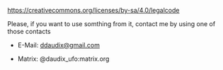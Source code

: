https://creativecommons.org/licenses/by-sa/4.0/legalcode

Please, if you want to use somthing from it, contact me by using one of those contacts

- E-Mail: ddaudix@gmail.com

- Matrix: @daudix_ufo:matrix.org
